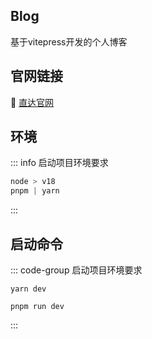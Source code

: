## Blog
基于vitepress开发的个人博客

## 官网链接
:car: [直达官网](http://www.jwblog.cn)

## 环境
::: info 启动项目环境要求
```js
node > v18
pnpm | yarn
```
:::

## 启动命令
::: code-group 启动项目环境要求
```yarn
yarn dev
```
```pnpm
pnpm run dev
```
:::
